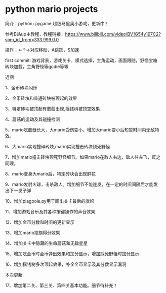 # python mario projects
简介：python+pygame 超级马里奥小游戏，更新中！

参考B站up主教程，教程链接：https://www.bilibili.com/video/BV1G54y197C2?spm_id_from=333.999.0.0

操作：←↑→对应移动，A跳跃，S加速

first commit:
    游戏背景，游戏关卡，模式选择，主角运动，画面跟随，野怪宝箱砖块加载，主角野怪等godie等等

近期

1、金币砖块闪烁 

2、金币砖块和普通砖块被顶起的效果 

3、特定砖块被顶起有蘑菇出现,摇钱树被顶空效果

4、蘑菇的运动及其碰撞检测

5、mario吃蘑菇长大，大mario受伤变小，增加大mario变小后短暂时间内无敌特效。

6、大mario实现撞碎砖块,mario实现撞击砖块顶死野怪

7、增加mario撞击砖块顶死野怪细节。如果mario在敌人右边，敌人往左飞，反之同理。

8、mario变身大mario后，特定砖块会出现鲜花

9、mario发射火球，击杀敌人。增加细节不能连发，在一定的时间间隔后才能发出下一发子弹

10、增加plagpole.py用于画出关卡最后的旗帜

11、增加游戏音乐及其各种按键操作的声音效果

12、增加金币分数和时间的更新显示

13、增加mario抱旗得分效果

14、增加关卡中隐藏的生命蘑菇和无敌星星

15、增加吃金币时金币弹出效果和加分显示，增加踩死野怪时加分显示

16、增加摇钱树多次顶起效果，补全金币显示及其分数显示漏洞

本次更新

17、增加第二关、第三关、第四关基本功能。细节待补充！






